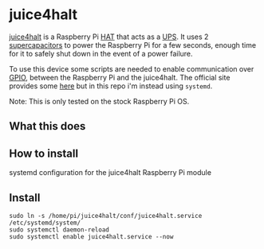 # juice4halt

[juice4halt](https://juice4halt.com/) is a Raspberry Pi [HAT](https://www.raspberrypi.org/blog/introducing-raspberry-pi-hats/) that acts as a [UPS](https://en.wikipedia.org/wiki/Uninterruptible_power_supply). It uses 2 [supercapacitors](https://en.wikipedia.org/wiki/Supercapacitor) to power the Raspberry Pi for a few seconds, enough time for it to safely shut down in the event of a power failure. 

To use this device some scripts are needed to enable communication over [GPIO](https://www.raspberrypi.org/documentation/usage/gpio/), between the Raspberry Pi and the juice4halt. The official site provides some [here](https://juice4halt.com/getting-started) but in this repo i'm instead using `systemd`.

Note: This is only tested on the stock Raspberry Pi OS.

## What this does

## How to install


systemd configuration for the juice4halt Raspberry Pi module

## Install

```
sudo ln -s /home/pi/juice4halt/conf/juice4halt.service /etc/systemd/system/
sudo systemctl daemon-reload
sudo systemctl enable juice4halt.service --now
```
